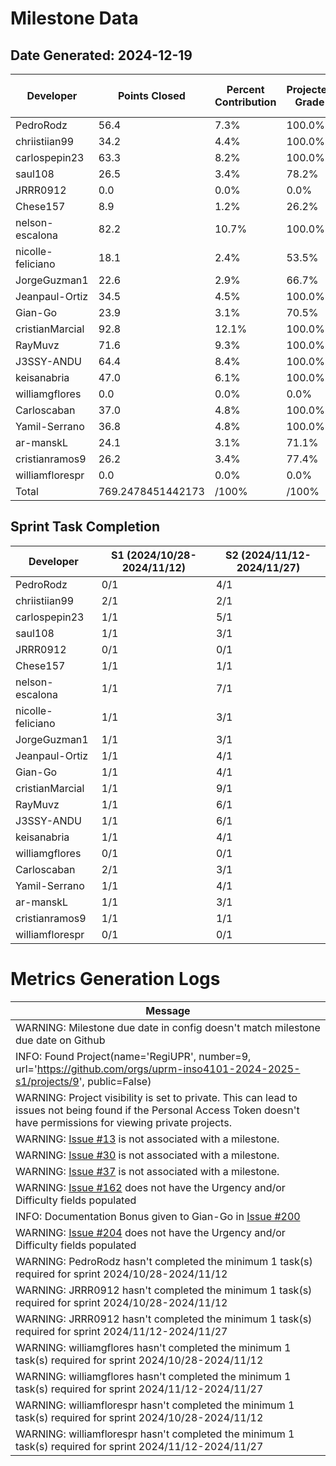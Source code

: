 # Milestone Data

## Date Generated: 2024-12-19
| Developer | Points Closed | Percent Contribution | Projected Grade | Lecture Topic Tasks |
| --------- | ------------- | -------------------- | --------------- | ------------------- |
| PedroRodz | 56.4 | 7.3% | 100.0% | 3 |
| chriistiian99 | 34.2 | 4.4% | 100.0% | 2 |
| carlospepin23 | 63.3 | 8.2% | 100.0% | 3 |
| saul108 | 26.5 | 3.4% | 78.2% | 2 |
| JRRR0912 | 0.0 | 0.0% | 0.0% | 0 |
| Chese157 | 8.9 | 1.2% | 26.2% | 1 |
| nelson-escalona | 82.2 | 10.7% | 100.0% | 2 |
| nicolle-feliciano | 18.1 | 2.4% | 53.5% | 1 |
| JorgeGuzman1 | 22.6 | 2.9% | 66.7% | 3 |
| Jeanpaul-Ortiz | 34.5 | 4.5% | 100.0% | 3 |
| Gian-Go | 23.9 | 3.1% | 70.5% | 3 |
| cristianMarcial | 92.8 | 12.1% | 100.0% | 3 |
| RayMuvz | 71.6 | 9.3% | 100.0% | 2 |
| J3SSY-ANDU | 64.4 | 8.4% | 100.0% | 3 |
| keisanabria | 47.0 | 6.1% | 100.0% | 3 |
| williamgflores | 0.0 | 0.0% | 0.0% | 0 |
| Carloscaban | 37.0 | 4.8% | 100.0% | 3 |
| Yamil-Serrano | 36.8 | 4.8% | 100.0% | 3 |
| ar-manskL | 24.1 | 3.1% | 71.1% | 2 |
| cristianramos9 | 26.2 | 3.4% | 77.4% | 0 |
| williamflorespr | 0.0 | 0.0% | 0.0% | 0 |
| Total | 769.2478451442173 | /100% | /100% | 42 |


## Sprint Task Completion

| Developer | S1 (2024/10/28-2024/11/12) | S2 (2024/11/12-2024/11/27) |
|---|---|---|
| PedroRodz | 0/1 | 4/1 |
| chriistiian99 | 2/1 | 2/1 |
| carlospepin23 | 1/1 | 5/1 |
| saul108 | 1/1 | 3/1 |
| JRRR0912 | 0/1 | 0/1 |
| Chese157 | 1/1 | 1/1 |
| nelson-escalona | 1/1 | 7/1 |
| nicolle-feliciano | 1/1 | 3/1 |
| JorgeGuzman1 | 1/1 | 3/1 |
| Jeanpaul-Ortiz | 1/1 | 4/1 |
| Gian-Go | 1/1 | 4/1 |
| cristianMarcial | 1/1 | 9/1 |
| RayMuvz | 1/1 | 6/1 |
| J3SSY-ANDU | 1/1 | 6/1 |
| keisanabria | 1/1 | 4/1 |
| williamgflores | 0/1 | 0/1 |
| Carloscaban | 2/1 | 3/1 |
| Yamil-Serrano | 1/1 | 4/1 |
| ar-manskL | 1/1 | 3/1 |
| cristianramos9 | 1/1 | 1/1 |
| williamflorespr | 0/1 | 0/1 |
# Metrics Generation Logs

| Message |
| ------- |
| WARNING: Milestone due date in config doesn't match milestone due date on Github |
| INFO: Found Project(name='RegiUPR', number=9, url='https://github.com/orgs/uprm-inso4101-2024-2025-s1/projects/9', public=False) |
| WARNING: Project visibility is set to private. This can lead to issues not being found if the Personal Access Token doesn't have permissions for viewing private projects. |
| WARNING: [Issue #13](https://github.com/uprm-inso4101-2024-2025-s1/semester-project-regiupr/issues/13) is not associated with a milestone. |
| WARNING: [Issue #30](https://github.com/uprm-inso4101-2024-2025-s1/semester-project-regiupr/issues/30) is not associated with a milestone. |
| WARNING: [Issue #37](https://github.com/uprm-inso4101-2024-2025-s1/semester-project-regiupr/issues/37) is not associated with a milestone. |
| WARNING: [Issue #162](https://github.com/uprm-inso4101-2024-2025-s1/semester-project-regiupr/issues/162) does not have the Urgency and/or Difficulty fields populated |
| INFO: Documentation Bonus given to Gian-Go in [Issue #200](https://github.com/uprm-inso4101-2024-2025-s1/semester-project-regiupr/issues/200) |
| WARNING: [Issue #204](https://github.com/uprm-inso4101-2024-2025-s1/semester-project-regiupr/issues/204) does not have the Urgency and/or Difficulty fields populated |
| WARNING: PedroRodz hasn't completed the minimum 1 task(s) required for sprint 2024/10/28-2024/11/12 |
| WARNING: JRRR0912 hasn't completed the minimum 1 task(s) required for sprint 2024/10/28-2024/11/12 |
| WARNING: JRRR0912 hasn't completed the minimum 1 task(s) required for sprint 2024/11/12-2024/11/27 |
| WARNING: williamgflores hasn't completed the minimum 1 task(s) required for sprint 2024/10/28-2024/11/12 |
| WARNING: williamgflores hasn't completed the minimum 1 task(s) required for sprint 2024/11/12-2024/11/27 |
| WARNING: williamflorespr hasn't completed the minimum 1 task(s) required for sprint 2024/10/28-2024/11/12 |
| WARNING: williamflorespr hasn't completed the minimum 1 task(s) required for sprint 2024/11/12-2024/11/27 |
